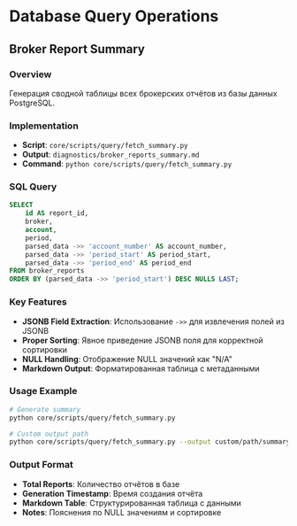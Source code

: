 # Database Query Operations

## Broker Report Summary

### Overview
Генерация сводной таблицы всех брокерских отчётов из базы данных PostgreSQL.

### Implementation
- **Script**: `core/scripts/query/fetch_summary.py`
- **Output**: `diagnostics/broker_reports_summary.md`
- **Command**: `python core/scripts/query/fetch_summary.py`

### SQL Query
```sql
SELECT
    id AS report_id,
    broker,
    account,
    period,
    parsed_data ->> 'account_number' AS account_number,
    parsed_data ->> 'period_start' AS period_start,
    parsed_data ->> 'period_end' AS period_end
FROM broker_reports
ORDER BY (parsed_data ->> 'period_start') DESC NULLS LAST;
```

### Key Features
- **JSONB Field Extraction**: Использование `->>` для извлечения полей из JSONB
- **Proper Sorting**: Явное приведение JSONB поля для корректной сортировки
- **NULL Handling**: Отображение NULL значений как "N/A"
- **Markdown Output**: Форматированная таблица с метаданными

### Usage Example
```bash
# Generate summary
python core/scripts/query/fetch_summary.py

# Custom output path
python core/scripts/query/fetch_summary.py --output custom/path/summary.md
```

### Output Format
- **Total Reports**: Количество отчётов в базе
- **Generation Timestamp**: Время создания отчёта
- **Markdown Table**: Структурированная таблица с данными
- **Notes**: Пояснения по NULL значениям и сортировке
